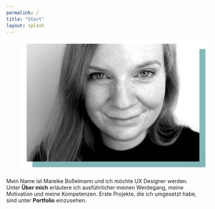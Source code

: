 ```yaml
---
permalink: /
title: "Start"
layout: splash
---
```

<figure style="width: 500px" class="align-right">
  <img src="https://github.com/mbosselmann/portfolio/blob/master/assets/images/bildmitblauneu.png?raw=true" alt="">
</figure>

Mein Name ist Mareike Boßelmann und ich möchte UX Designer werden. Unter **Über mich** erläutere ich ausführlicher meinen Werdegang, meine Motivation und meine Kompetenzen. Erste Projekte, die ich umgesetzt habe, sind unter **Portfolio** einzusehen.


